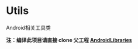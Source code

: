 # Utils

Android相关工具类

**注：编译此项目请直接 clone 父工程 [AndroidLibraries](https://github.com/dreamgyf/AndroidLibraries)**